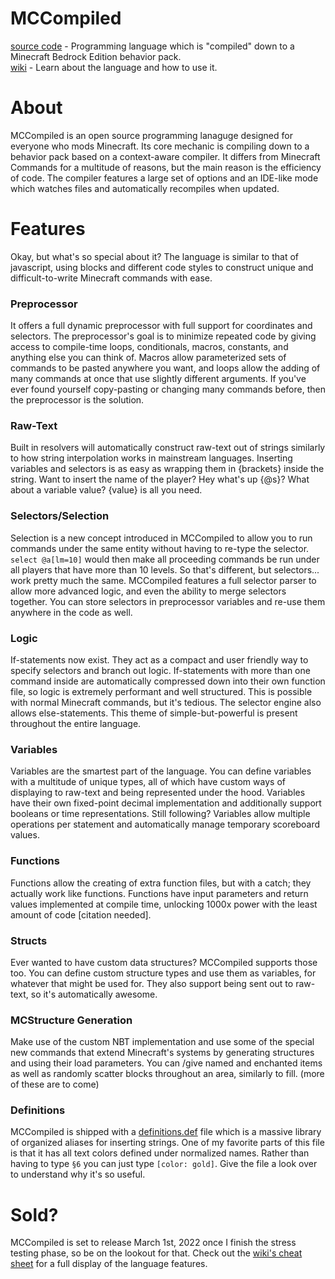# MCCompiled
[source code](https://github.com/7UKECREAT0R/MCCompiledSource) - Programming language which is "compiled" down to a Minecraft Bedrock Edition behavior pack.<br />
[wiki](https://github.com/7UKECREAT0R/MCCompiled/wiki) - Learn about the language and how to use it.

# About
MCCompiled is an open source programming lanaguge designed for everyone who mods Minecraft. Its core mechanic is compiling down to a behavior pack based on a context-aware compiler. It differs from Minecraft Commands for a multitude of reasons, but the main reason is the efficiency of code. The compiler features a large set of options and an IDE-like mode which watches files and automatically recompiles when updated.

# Features
Okay, but what's so special about it? The language is similar to that of javascript, using blocks and different code styles to construct unique and difficult-to-write Minecraft commands with ease.

### Preprocessor
It offers a full dynamic preprocessor with full support for coordinates and selectors. The preprocessor's goal is to minimize repeated code by giving access to compile-time loops, conditionals, macros, constants, and anything else you can think of. Macros allow parameterized sets of commands to be pasted anywhere you want, and loops allow the adding of many commands at once that use slightly different arguments. If you've ever found yourself copy-pasting or changing many commands before, then the preprocessor is the solution.

### Raw-Text
Built in resolvers will automatically construct raw-text out of strings similarly to how string interpolation works in mainstream languages. Inserting variables and selectors is as easy as wrapping them in {brackets} inside the string. Want to insert the name of the player? Hey what's up {@s}? What about a variable value? {value} is all you need.

### Selectors/Selection
Selection is a new concept introduced in MCCompiled to allow you to run commands under the same entity without having to re-type the selector. `select @a[lm=10]` would then make all proceeding commands be run under all players that have more than 10 levels. So that's different, but selectors... work pretty much the same. MCCompiled features a full selector parser to allow more advanced logic, and even the ability to merge selectors together. You can store selectors in preprocessor variables and re-use them anywhere in the code as well.

### Logic
If-statements now exist. They act as a compact and user friendly way to specify selectors and branch out logic. If-statements with more than one command inside are automatically compressed down into their own function file, so logic is extremely performant and well structured. This is possible with normal Minecraft commands, but it's tedious. The selector engine also allows else-statements. This theme of simple-but-powerful is present throughout the entire language.

### Variables
Variables are the smartest part of the language. You can define variables with a multitude of unique types, all of which have custom ways of displaying to raw-text and being represented under the hood. Variables have their own fixed-point decimal implementation and additionally support booleans or time representations. Still following? Variables allow multiple operations per statement and automatically manage temporary scoreboard values.

### Functions
Functions allow the creating of extra function files, but with a catch; they actually work like functions. Functions have input parameters and return values implemented at compile time, unlocking 1000x power with the least amount of code \[citation needed\].

### Structs
Ever wanted to have custom data structures? MCCompiled supports those too. You can define custom structure types and use them as variables, for whatever that might be used for. They also support being sent out to raw-text, so it's automatically awesome.

### MCStructure Generation
Make use of the custom NBT implementation and use some of the special new commands that extend Minecraft's systems by generating structures and using their load parameters. You can /give named and enchanted items as well as randomly scatter blocks throughout an area, similarly to fill. (more of these are to come)

### Definitions
MCCompiled is shipped with a [definitions.def](https://github.com/7UKECREAT0R/MCCompiledSource/blob/master/mc-compiled/definitions.def) file which is a massive library of organized aliases for inserting strings. One of my favorite parts of this file is that it has all text colors defined under normalized names. Rather than having to type `§6` you can just type `[color: gold]`. Give the file a look over to understand why it's so useful.

# Sold?
MCCompiled is set to release March 1st, 2022 once I finish the stress testing phase, so be on the lookout for that. Check out the [wiki's cheat sheet](https://github.com/7UKECREAT0R/MCCompiled/wiki/Cheat-Sheet) for a full display of the language features.
